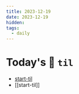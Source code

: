 ```yaml
---
title: 2023-12-19
date: 2023-12-19
hidden: 
tags:
  - daily
---
```

# Today's :memo: `til` 
- [start-til](../memo/start-til.md)
- [[start-til]]